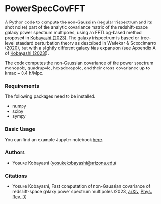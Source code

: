 # PowerSpecCovFFT
A Python code to compute the non-Gaussian (regular trispectrum and its shot noise) part of the analytic covariance matrix of the redshift-space galaxy power spectrum multipoles, using an FFTLog-based method proposed in [Kobayashi (2023)](https://arxiv.org/abs/2308.08593). The galaxy trispectrum is based on tree-level standard perturbation theory as described in [Wadekar & Scoccimarro (2020)](https://arxiv.org/abs/1910.02914), but with a slightly different galaxy bias expansion (see Appendix A of [Kobayashi (2023)](https://arxiv.org/abs/2308.08593)). 

The code computes the non-Gaussian covariance of the power spectrum monopole, quadrupole, hexadecapole, and their cross-covariance up to kmax ~ 0.4 h/Mpc.

### Requirements

The following packages need to be installed.

- numpy
- scipy
- sympy

### Basic Usage

You can find an example Jupyter notebook [here](example/cov_non-gauss.ipynb). 

### Authors

- Yosuke Kobayashi (yosukekobayashi@arizona.edu)

### Citations

- Yosuke Kobayashi, Fast computation of non-Gaussian covariance of redshift-space galaxy power spectrum multipoles (2023, [arXiv](https://arxiv.org/abs/2308.08593), [Phys. Rev. D](https://journals.aps.org/prd/abstract/10.1103/PhysRevD.108.103512))


